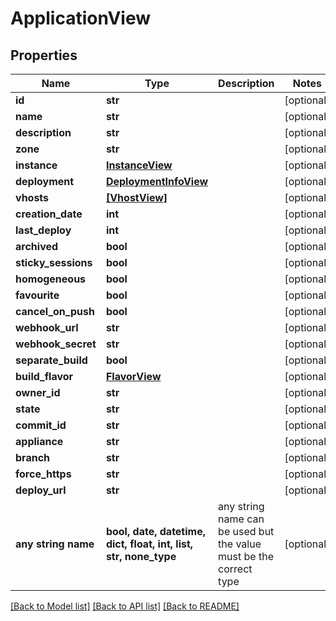 # ApplicationView


## Properties
Name | Type | Description | Notes
------------ | ------------- | ------------- | -------------
**id** | **str** |  | [optional] 
**name** | **str** |  | [optional] 
**description** | **str** |  | [optional] 
**zone** | **str** |  | [optional] 
**instance** | [**InstanceView**](InstanceView.md) |  | [optional] 
**deployment** | [**DeploymentInfoView**](DeploymentInfoView.md) |  | [optional] 
**vhosts** | [**[VhostView]**](VhostView.md) |  | [optional] 
**creation_date** | **int** |  | [optional] 
**last_deploy** | **int** |  | [optional] 
**archived** | **bool** |  | [optional] 
**sticky_sessions** | **bool** |  | [optional] 
**homogeneous** | **bool** |  | [optional] 
**favourite** | **bool** |  | [optional] 
**cancel_on_push** | **bool** |  | [optional] 
**webhook_url** | **str** |  | [optional] 
**webhook_secret** | **str** |  | [optional] 
**separate_build** | **bool** |  | [optional] 
**build_flavor** | [**FlavorView**](FlavorView.md) |  | [optional] 
**owner_id** | **str** |  | [optional] 
**state** | **str** |  | [optional] 
**commit_id** | **str** |  | [optional] 
**appliance** | **str** |  | [optional] 
**branch** | **str** |  | [optional] 
**force_https** | **str** |  | [optional] 
**deploy_url** | **str** |  | [optional] 
**any string name** | **bool, date, datetime, dict, float, int, list, str, none_type** | any string name can be used but the value must be the correct type | [optional]

[[Back to Model list]](../README.md#documentation-for-models) [[Back to API list]](../README.md#documentation-for-api-endpoints) [[Back to README]](../README.md)


